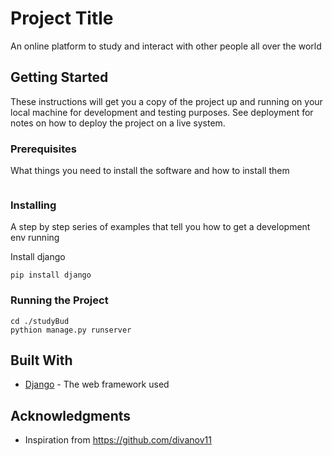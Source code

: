 # Project Title

An online platform to study and interact with other people all over the world

## Getting Started

These instructions will get you a copy of the project up and running on your local machine for development and testing purposes. See deployment for notes on how to deploy the project on a live system.

### Prerequisites

What things you need to install the software and how to install them

```

```

### Installing

A step by step series of examples that tell you how to get a development env running

Install django

```
pip install django
```

###  Running the Project

```
cd ./studyBud
pythion manage.py runserver
```

## Built With

* [Django]([http://www.dropwizard.io/1.0.2/docs/](https://docs.djangoproject.com/en/5.0/)) - The web framework used


## Acknowledgments

* Inspiration from https://github.com/divanov11
